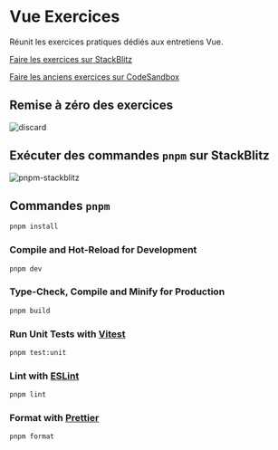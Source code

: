 # Vue Exercices

Réunit les exercices pratiques dédiés aux entretiens Vue.

[Faire les exercices sur StackBlitz](https://stackblitz.com/edit/vue-exercices)

[Faire les anciens exercices sur CodeSandbox](https://codesandbox.io/s/vue-test-ylgnk?file=/src/App.vue)

## Remise à zéro des exercices 

![discard](https://github.alptis.local/storage/user/23/files/5b05d4d2-0ce8-420d-ac76-c631859b7551)

## Exécuter des commandes `pnpm` sur StackBlitz

![pnpm-stackblitz](https://github.alptis.local/storage/user/23/files/5721b948-37d4-4c12-9395-61441f511505)

## Commandes `pnpm`

```sh
pnpm install
```

### Compile and Hot-Reload for Development

```sh
pnpm dev
```

### Type-Check, Compile and Minify for Production

```sh
pnpm build
```

### Run Unit Tests with [Vitest](https://vitest.dev/)

```sh
pnpm test:unit
```

### Lint with [ESLint](https://eslint.org/)

```sh
pnpm lint
```

### Format with [Prettier](https://prettier.io/)

```sh
pnpm format
```
